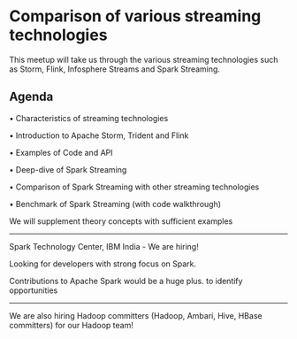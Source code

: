 <H1>Comparison of various streaming technologies</H1>

This meetup will take us through the various streaming technologies such as Storm, Flink, Infosphere Streams and Spark Streaming. 

<H2>Agenda</H2>

• Characteristics of streaming technologies

• Introduction to Apache Storm, Trident and Flink

• Examples of Code and API

• Deep-dive of Spark Streaming

• Comparison of Spark Streaming with other streaming technologies

• Benchmark of Spark Streaming (with code walkthrough)

We will supplement theory concepts with sufficient examples 

________________________________________________

Spark Technology Center, IBM India - We are hiring!

Looking for developers with strong focus on Spark.

Contributions to Apache Spark would be a huge plus. to identify opportunities

_______________________________________________

We are also hiring Hadoop committers (Hadoop, Ambari, Hive, HBase committers) for our Hadoop team! 
